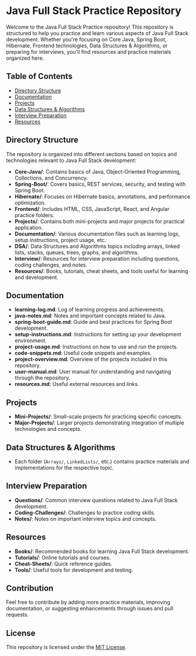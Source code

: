 # Java Full Stack Practice Repository

Welcome to the Java Full Stack Practice repository! This repository is structured to help you practice and learn various aspects of Java Full Stack development. Whether you're focusing on Core Java, Spring Boot, Hibernate, Frontend technologies, Data Structures & Algorithms, or preparing for interviews, you'll find resources and practice materials organized here.

## Table of Contents

- [Directory Structure](#directory-structure)
- [Documentation](#documentation)
- [Projects](#projects)
- [Data Structures & Algorithms](#data-structures--algorithms)
- [Interview Preparation](#interview-preparation)
- [Resources](#resources)

## Directory Structure

The repository is organized into different sections based on topics and technologies relevant to Java Full Stack development:

- **Core-Java/**: Contains basics of Java, Object-Oriented Programming, Collections, and Concurrency.
- **Spring-Boot/**: Covers basics, REST services, security, and testing with Spring Boot.
- **Hibernate/**: Focuses on Hibernate basics, annotations, and performance optimization.
- **Frontend/**: Includes HTML, CSS, JavaScript, React, and Angular practice folders.
- **Projects/**: Contains both mini-projects and major projects for practical application.
- **Documentation/**: Various documentation files such as learning logs, setup instructions, project usage, etc.
- **DSA/**: Data Structures and Algorithms topics including arrays, linked lists, stacks, queues, trees, graphs, and algorithms.
- **Interview/**: Resources for interview preparation including questions, coding challenges, and notes.
- **Resources/**: Books, tutorials, cheat sheets, and tools useful for learning and development.

## Documentation

- **learning-log.md**: Log of learning progress and achievements.
- **java-notes.md**: Notes and important concepts related to Java.
- **spring-boot-guide.md**: Guide and best practices for Spring Boot development.
- **setup-instructions.md**: Instructions for setting up your development environment.
- **project-usage.md**: Instructions on how to use and run the projects.
- **code-snippets.md**: Useful code snippets and examples.
- **project-overview.md**: Overview of the projects included in this repository.
- **user-manual.md**: User manual for understanding and navigating through the repository.
- **resources.md**: Useful external resources and links.

## Projects

- **Mini-Projects/**: Small-scale projects for practicing specific concepts.
- **Major-Projects/**: Larger projects demonstrating integration of multiple technologies and concepts.

## Data Structures & Algorithms

- Each folder (`Arrays/`, `LinkedLists/`, etc.) contains practice materials and implementations for the respective topic.

## Interview Preparation

- **Questions/**: Common interview questions related to Java Full Stack development.
- **Coding-Challenges/**: Challenges to practice coding skills.
- **Notes/**: Notes on important interview topics and concepts.

## Resources

- **Books/**: Recommended books for learning Java Full Stack development.
- **Tutorials/**: Online tutorials and courses.
- **Cheat-Sheets/**: Quick reference guides.
- **Tools/**: Useful tools for development and testing.

## Contribution

Feel free to contribute by adding more practice materials, improving documentation, or suggesting enhancements through issues and pull requests.

## License

This repository is licensed under the [MIT License](LICENSE).
